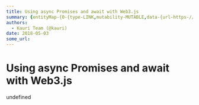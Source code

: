```yaml
---
title: Using async Promises and await with Web3.js
summary: {entityMap-{0-{type-LINK,mutability-MUTABLE,data-{url-https-//developers.google.com/web/fundamentals/primers/promises},1-{type-LINK,mutability-MUTABLE,data-{url-https-//ethereum.stackexchange.com/a/24238/19577},2-{type-LINK,mutability-MUTABLE,data-{url-https-//developer.mozilla.org/en-US/docs/Web/JavaScript/Reference/Statements/async_function}},blocks-[{key-foo,text-Intro,type-header-two,depth-0,inlineStyleRanges-,entityRanges-,data-{}},{key-bemr3,text-From the MetaMask developer FAQ-,type-unsty
authors:
  - Kauri Team (@kauri)
date: 2018-05-03
some_url: 
---
```


# Using async Promises and await with Web3.js


undefined